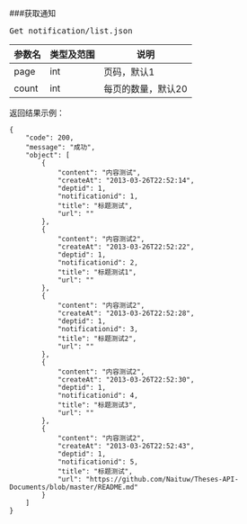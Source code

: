 ###获取通知
<pre>
Get notification/list.json
</pre>

参数名      |类型及范围      |说明
---  			|---				|---- 
page |int |页码，默认1
count |int |每页的数量，默认20



<pre>
返回结果示例：
<code>
{
    "code": 200,
    "message": "成功",
    "object": [
        {
            "content": "内容测试",
            "createAt": "2013-03-26T22:52:14",
            "deptid": 1,
            "notificationid": 1,
            "title": "标题测试",
            "url": ""
        },
        {
            "content": "内容测试2",
            "createAt": "2013-03-26T22:52:22",
            "deptid": 1,
            "notificationid": 2,
            "title": "标题测试1",
            "url": ""
        },
        {
            "content": "内容测试2",
            "createAt": "2013-03-26T22:52:28",
            "deptid": 1,
            "notificationid": 3,
            "title": "标题测试2",
            "url": ""
        },
        {
            "content": "内容测试2",
            "createAt": "2013-03-26T22:52:30",
            "deptid": 1,
            "notificationid": 4,
            "title": "标题测试3",
            "url": ""
        },
        {
            "content": "内容测试2",
            "createAt": "2013-03-26T22:52:43",
            "deptid": 1,
            "notificationid": 5,
            "title": "标题测试",
            "url": "https://github.com/Naituw/Theses-API-Documents/blob/master/README.md"
        }
    ]
}

</code>
</pre>